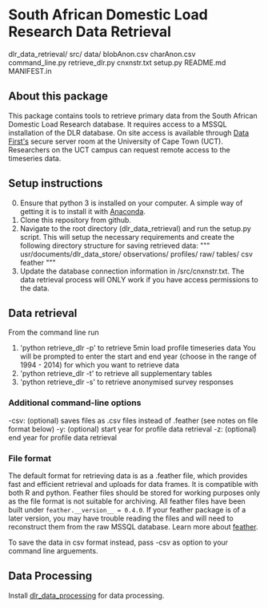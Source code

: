 # South African Domestic Load Research Data Retrieval

dlr_data_retrieval/
    src/
		data/
			blobAnon.csv
			charAnon.csv		
		command_line.py
		retrieve_dlr.py
		cnxnstr.txt
    setup.py
    README.md
    MANIFEST.in

## About this package

This package contains tools to retrieve primary data from the South African Domestic Load Research database. It requires access to a MSSQL installation of the DLR database. On site access is available through [Data First's](www.datafirst.uct.ac.za) secure server room at the University of Cape Town (UCT). Researchers on the UCT campus can request remote access to the timeseries data.

## Setup instructions

0. Ensure that python 3 is installed on your computer. A simple way of getting it is to install it with [Anaconda](https://conda.io/docs/user-guide/install/index.html). 
1. Clone this repository from github.
2. Navigate to the root directory (dlr_data_retrieval) and run the setup.py script. This will setup the necessary requirements and create the following directory structure for saving retrieved data:
"""
usr/documents/dlr_data_store/
	observations/
		profiles/
			raw/
		tables/
			csv
			feather
"""
3. Update the database connection information in /src/cnxnstr.txt. The data retrieval process will ONLY work if you have access permissions to the data. 

## Data retrieval

From the command line run 
1. 'python retrieve_dlr -p' to retrieve 5min load profile timeseries data
	You will be prompted to enter the start and end year (choose in the range of 1994 - 2014) for which you want to retrieve data
2. 'python retrieve_dlr -t' to retrieve all supplementary tables
3. 'python retrieve_dlr -s' to retrieve anonymised survey responses

### Additional command-line options
-csv: (optional) saves files as .csv files instead of .feather (see notes on file format below)
-y: (optional) start year for profile data retrieval
-z: (optional) end year for profile data retrieval

### File format
The default format for retrieving data is as a .feather file, which provides fast and efficient retrieval and uploads for data frames. It is compatible with both R and python. Feather files should be stored for working purposes only as the file format is not suitable for archiving. All feather files have been built under `feather.__version__ = 0.4.0`. If your feather package is of a later version, you may have trouble reading the files and will need to reconstruct them from the raw MSSQL database. Learn more about [feather](https://github.com/wesm/feather).

To save the data in csv format instead, pass -csv as option to your command line arguements.

## Data Processing

Install [dlr_data_processing]() for data processing.
